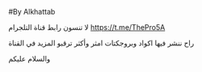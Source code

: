 #By Alkhattab

لا تنسون رابط قناة التلجرام
https://t.me/ThePro5A

راح ننشر فيها اكواد وبروجكتات امثر وأكثر ترقبو المزيد في القناة

والسلام عليكم
